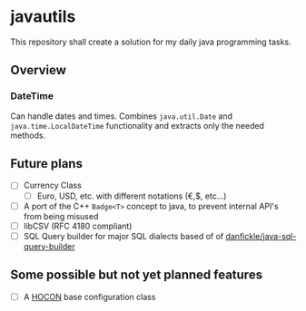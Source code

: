 # javautils

This repository shall create a solution for my daily java programming tasks.

## Overview

### DateTime

Can handle dates and times. Combines `java.util.Date` and `java.time.LocalDateTime` functionality and extracts only the needed methods.

## Future plans

- [ ] Currency Class
    - [ ] Euro, USD, etc. with different notations (€,$, etc...)
- [ ] A port of the C++ `Badge<T>` concept to java, to prevent internal API's from being misused
- [ ] libCSV (RFC 4180 compliant)
- [ ] SQL Query builder for major SQL dialects based of of [danfickle/java-sql-query-builder](https://github.com/danfickle/java-sql-query-builder)

## Some possible but not yet planned features

- [ ] A [HOCON](https://en.wikipedia.org/wiki/HOCON) base configuration class
